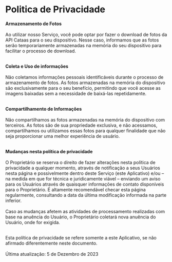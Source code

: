 <h1>Politica de Privacidade</h1>
 <b>Armazenamento de Fotos</b> <br><br>
            Ao utilizar nosso Serviço, você pode optar por fazer o download de fotos da API Cataas para o seu dispositivo. Nesse caso, informamos que as fotos serão temporariamente armazenadas na memória do seu dispositivo para facilitar o processo de download. <br><br>

<b> Coleta e Uso de informações </b><br><br>
           Não coletamos informações pessoais identificáveis durante o processo de armazenamento de fotos. As fotos armazenadas na memória do dispositivo são exclusivamente para o seu benefício, 
           permitindo que você acesse as imagens baixadas sem a necessidade de baixá-las repetidamente. <br><br>
        
<b> Compartilhamento de Informações </b><br><br>
           Não compartilhamos as fotos armazenadas na memória do dispositivo com terceiros. As fotos são de sua propriedade exclusiva, e não acessamos, compartilhamos ou utilizamos essas fotos para qualquer finalidade que não seja proporcionar uma melhor experiência de usuário.<br><br>
        

<b>Mudanças nesta política de privacidade </b><br><br>
O Proprietário se reserva o direito de fazer alterações nesta política de privacidade a qualquer momento, através de notificação a seus Usuários nesta página e possivelmente dentro deste Serviço (este Aplicativo) e/ou – na medida em que for técnica e juridicamente viável – enviando um aviso para os Usuários através de quaisquer informações de contato disponíveis para o Proprietário. É altamente recomendável checar esta página regularmente, consultando a data da última modificação informada na parte inferior.<br><br>
Caso as mudanças afetem as atividades de processamento realizadas com base na anuência do Usuário, o Proprietário coletará nova anuência do Usuário, onde for exigida.<br><br>
 
Esta política de privacidade se refere somente a este Aplicativo, se não afirmado diferentemente neste documento.<br><br>
Última atualização: 5 de Dezembro de 2023<br>
